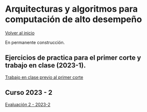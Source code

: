 # Arquitecturas y algoritmos para computación de alto desempeño

[Volver al inicio](./intro.md)

En permanente construcción.

## Ejercicios de practica para el primer corte y trabajo en clase (2023-1).

[Trabajo en clase previo al primer corte](./taller1_29451.pdf) 

## Curso 2023 - 2
[Evaluación 2 - 2023-2](./Evaluacion2_29451.pdf)